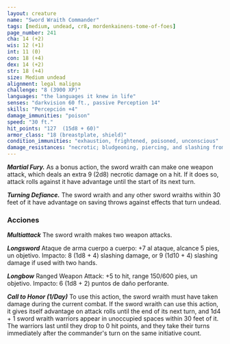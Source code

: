 ```yaml
---
layout: creature
name: "Sword Wraith Commander"
tags: [medium, undead, cr8, mordenkainens-tome-of-foes]
page_number: 241
cha: 14 (+2)
wis: 12 (+1)
int: 11 (0)
con: 18 (+4)
dex: 14 (+2)
str: 18 (+4)
size: Medium undead
alignment: legal maligna
challenge: "8 (3900 XP)"
languages: "the languages it knew in life"
senses: "darkvision 60 ft., passive Perception 14"
skills: "Percepción +4"
damage_immunities: "poison"
speed: "30 ft."
hit_points: "127  (15d8 + 60)"
armor_class: "18 (breastplate, shield)"
condition_immunities: "exhaustion, frightened, poisoned, unconscious"
damage_resistances: "necrotic; bludgeoning, piercing, and slashing from nonmagical attacks"
---
```


***Martial Fury.*** As a bonus action, the sword wraith can make one weapon attack, which deals an extra 9 (2d8) necrotic damage on a hit. If it does so, attack rolls against it have advantage until the start of its next turn.

***Turning Defiance.*** The sword wraith and any other sword wraiths within 30 feet of it have advantage on saving throws against effects that turn undead.

### Acciones

***Multiattack*** The sword wraith makes two weapon attacks.

***Longsword*** Ataque de arma cuerpo a cuerpo: +7 al ataque, alcance 5 pies, un objetivo. Impacto: 8 (1d8 + 4) slashing damage, or 9 (1d10 + 4) slashing damage if used with two hands.

***Longbow*** Ranged Weapon Attack: +5 to hit, range 150/600 pies, un objetivo. Impacto: 6 (1d8 + 2) puntos de daño perforante.

***Call to Honor (1/Day)*** To use this action, the sword wraith must have taken damage during the current combat. If the sword wraith can use this action, it gives itself advantage on attack rolls until the end of its next turn, and 1d4 + 1 sword wraith warriors appear in unoccupied spaces within 30 feet of it. The warriors last until they drop to 0 hit points, and they take their turns immediately after the commander's turn on the same initiative count.
